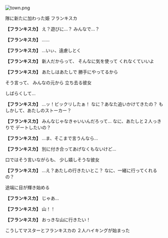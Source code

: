
![town.png](../images/backgrounds/town.png)

隊に新たに加わった姫
フランキスカ

**【フランキスカ】**
え？遊びに…？
みんなで…？

**【フランキスカ】**
……

**【フランキスカ】**
…いぃ、遠慮しとく

**【フランキスカ】**
新人だからって、
そんなに気を使って
くれなくていいよ

**【フランキスカ】**
あたしはあたしで
勝手にやってるから

そう言って、
みんなの元から
立ち去る彼女

しばらくして…

**【フランキスカ】**
…ッ！ビックリしたぁ！
なに？あなた追いかけてきたの？
もしかして、あたしのストーカー？

**【フランキスカ】**
みんなじゃなきゃいいんだろって…
なに、あたしと２人っきりで
デートしたいの？

**【フランキスカ】**
…ま、そこまで言うんなら…

**【フランキスカ】**
別に付き合ってあげなくもないけど…

口ではそう言いながらも、
少し嬉しそうな彼女

**【フランキスカ】**
…え？あたしの行きたいとこ？
なに、一緒に行ってくれるの？

途端に目が輝き始める

**【フランキスカ】**
じゃあ…

**【フランキスカ】**
山！！

**【フランキスカ】**
おっきな山に行きたい！

こうしてマスターとフランキスカの
２人ハイキングが始まった